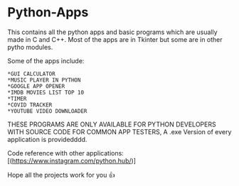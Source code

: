 # Python-Apps
This contains all the python apps and basic programs which are usually made in C and C++. Most of the apps are in Tkinter but some are in other pytho modules.

Some of the apps include:

```
*GUI CALCULATOR
*MUSIC PLAYER IN PYTHON
*GOOGLE APP OPENER
*IMDB MOVIES LIST TOP 10
*TIMER
*COVID TRACKER
*YOUTUBE VIDEO DOWNLOADER
```

THESE PROGRAMS ARE ONLY AVAILABLE FOR PYTHON DEVELOPERS WITH SOURCE CODE
FOR COMMON APP TESTERS, A .exe Version of every application is providedddd.

Code reference with other applications:
[(https://www.instagram.com/python.hub/)]

Hope all the projects work for you :+1:
